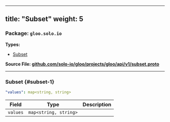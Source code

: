 
---
title: "Subset"
weight: 5
---

<!-- Code generated by solo-kit. DO NOT EDIT. -->


### Package: `gloo.solo.io` 
**Types:**


- [Subset](#subset-1)
  



**Source File: [github.com/solo-io/gloo/projects/gloo/api/v1/subset.proto](https://github.com/solo-io/gloo/blob/main/projects/gloo/api/v1/subset.proto)**





---
### Subset {#subset-1}



```yaml
"values": map<string, string>

```

| Field | Type | Description |
| ----- | ---- | ----------- | 
| `values` | `map<string, string>` |  |





<!-- Start of HubSpot Embed Code -->
<script type="text/javascript" id="hs-script-loader" async defer src="//js.hs-scripts.com/5130874.js"></script>
<!-- End of HubSpot Embed Code -->
